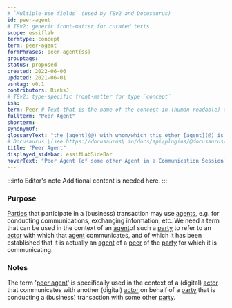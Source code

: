 ```yaml
---
# `Multiple-use fields` (used by TEv2 and Docusaurus)
id: peer-agent
# TEv2: generic front-matter for curated texts
scope: essiflab
termtype: concept
term: peer-agent
formPhrases: peer-agent{ss}
grouptags:
status: proposed
created: 2022-06-06
updated: 2021-06-01
vsntag: v0.1
contributors: RieksJ
# TEv2: type-specific front-matter for type `concept`
isa:
term: Peer # Text that is the name of the concept in (human readable) texts.
fullterm: "Peer Agent"
shorterm:
synonymOf:
glossaryText: "the [agent](@) with whom/which this other [agent](@) is communicating in that [communication session](@)."
# Docusaurus \(see https://docusaurus\.io/docs/api/plugins/@docusaurus/plugin-content-docs#markdown-front-matter\):
title: "Peer Agent"
displayed_sidebar: essifLabSideBar
hoverText: "Peer Agent (of some other Agent in a Communication Session): the Agent with whom/which this other Agent is communicating in that Communication Session."
---
```


:::info Editor's note
Additional content is needed here.
:::

### Purpose
[Parties](@) that participate in a (business) transaction may use [agents](@), e.g. for conducting communications, exchanging information, etc. We need a term that can be used in the context of an [agent](@)of such a [party](@) to refer to an [actor](@) with which that [agent](@) communicates, and of which it has been established that it is actually an [agent](@) of a [peer](peer-party@) of the [party](@) for which it is communicating.

### Notes
The term '[peer agent](@)' is specifically used in the context of a (digital) [actor](@) that communicates with another (digital) [actor](@) on behalf of a [party](@) that is conducting a (business) transaction with some other [party](@).
